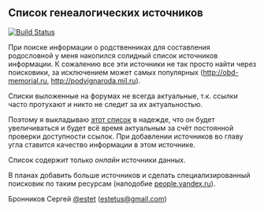 ## Список генеалогических источников

[![Build Status](https://travis-ci.org/ligurio/genealogic-sources.svg?branch=master)](https://travis-ci.org/ligurio/genealogic-sources)

При поиске информации о родственниках для составления родословной
у меня накопился солидный список источников информации.
К сожалению все эти источники не так просто найти через поисковики,
за исключением может самых популярных (<http://obd-memorial.ru>, <http://podvignaroda.mil.ru>).

Списки выложенные на форумах не всегда актуальные, т.к. ссылки часто протухают
и никто не следит за их актуальностью.

Поэтому я выкладываю [этот список](https://github.com/ligurio/genealogic-sources/blob/master/sources.md)
в надежде, что он будет увеличиваться и будет всё время актуальным
за счёт постоянной проверки доступности ссылок. При добавлении источников
во главу угла ставится качество информации в этом источнике.

Список содержит только _онлайн_ источники данных.

В планах добавить больше источников и сделать специализированный поисковик
по таким ресурсам (наподобие [people.yandex.ru](http://people.yandex.ru)).

Бронников Сергей [@estet](https://twitter.com/estet) (estetus@gmail.com)
